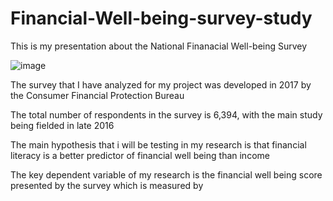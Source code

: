 # Financial-Well-being-survey-study
This is my presentation about the National Finanacial Well-being Survey

![image](https://user-images.githubusercontent.com/74316333/99918044-98bc3880-2d14-11eb-9390-48670dd9bb20.png)

The survey that I have analyzed for my project was developed in 2017 by the Consumer Financial Protection Bureau

The total number of respondents in the survey is 6,394, with the main study being fielded in late 2016

The main hypothesis that i will be testing in my research is that financial literacy is a better predictor of financial well being than income

The key dependent variable of my research is the financial well being score presented by the survey which is measured by
